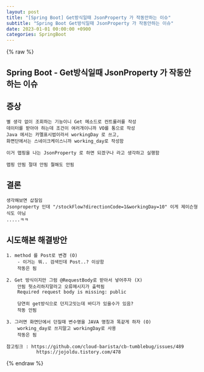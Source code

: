 ```yaml
---  
layout: post  
title: "[Spring Boot] Get방식일때 JsonProperty 가 작동안하는 이슈"  
subtitle: "Spring Boot Get방식일때 JsonProperty 가 작동안하는 이슈"  
date: 2023-01-01 00:00:00 +0900  
categories: SpringBoot  
---  
```

{% raw %}  
## Spring Boot - Get방식일때 JsonProperty 가 작동안하는 이슈  
  
## 증상  
	별 생각 없이 조회하는 기능이니 Get 메소드로 컨트롤러를 작성  
	데이터를 받아야 하는데 조건이 여러개이니까 VO를 통으로 작성  
	Java 에서는 카멜표시법이라서 workingDay 로 쓰고,  
	화면단에서는 스네이크케이스니까 working_day로 작성함  
  
	이거 맵핑을 나는 JsonProperty 로 하면 되겠구나 라고 생각하고 실행함  
  
	맵핑 안됨 절대 안됨 뭘해도 안됨  
  
## 결론  
  
	생각해보면 삽질임  
	Jsonproperty 인데 "/stockFlow?directionCode=1&workingDay=10" 이게 제이슨형식도 아님  
	.....ㅋㅋ  
  
## 시도해본 해결방안  
  
	1. method 를 Post로 변경 (O)  
		- 이거는 뭐.. 검색인데 Post..? 이상함  
		작동은 됨  
  
	2. Get 방식이지만 그럼 @RequestBody로 받아서 넣어주자 (X)  
		안됨 헛소리하지말라고 오류메시지가 출력됨  
		Required request body is missing: public  
  
		당연히 get방식으로 던지고잇는데 바디가 있을수가 있음?  
		작동 안됨  
  
	3. 그러면 화면단에서 던질때 변수명을 JAVA 명칭과 똑같게 하자 (O)  
		working_day로 쓰지말고 workingDay로 사용  
		작동은 됨  
  
	참고링크 : https://github.com/cloud-barista/cb-tumblebug/issues/489  
			   https://jojoldu.tistory.com/478  
{% endraw %}